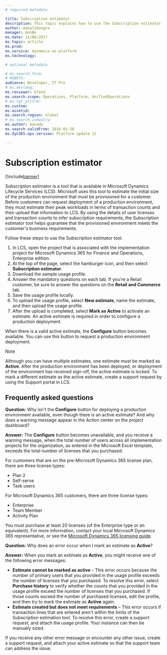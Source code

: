 ```yaml
---
# required metadata

title: Subscription estimator
description: This topic explains how to use the Subscription estimator tool that is available in Lifecycle Services (LCS) for Microsoft Dynamics 365 Finance and Operations, Enterprise edition.
author: manalidongre
manager: AnnBe
ms.date: 11/06/2017
ms.topic: article
ms.prod: 
ms.service: dynamics-ax-platform
ms.technology: 

# optional metadata

# ms.search.form: 
# ROBOTS: 
audience: Developer, IT Pro
# ms.devlang: 
ms.reviewer: kfend
ms.search.scope: Operations, Platform, UnifiedOperations
# ms.tgt_pltfrm: 
ms.custom: 
ms.assetid: 
ms.search.region: Global
# ms.search.industry: 
ms.author: manado
ms.search.validFrom: 2016-02-28
ms.dyn365.ops.version: Platform update 12

---
```

# Subscription estimator

[!include[banner](../includes/banner.md)]

Subscription estimator is a tool that is available in Microsoft Dynamics Lifecycle Services (LCS). Microsoft uses this tool to estimate the initial size of the production environment that must be provisioned for a customer. Before customers can request deployment of a production environment, they must estimate their peak workloads in terms of transaction counts and then upload that information to LCS. By using the details of user licenses and transaction counts to infer subscription requirements, the Subscription estimator tool helps guarantee that the provisioned environment meets the customer's business requirements.

Follow these steps to use the Subscription estimator tool.

1. In LCS, open the project that is associated with the implementation project for Microsoft Dynamics 365 for Finance and Operations, Enterprise edition.
2. At the top of the page, select the hamburger icon, and then select **Subscription estimator**.
3. Download the sample usage profile.
4. Answer the mandatory questions on each tab. If you're a Retail customer, be sure to answer the questions on the **Retail and Commerce** tab.
5. Save the usage profile locally.
6. To upload the usage profile, select **New estimate**, name the estimate, and then upload the usage profile.
7. After the upload is completed, select **Mark as Active** to activate an estimate. An active estimate is required in order to configure a production deployment.

When there is a valid active estimate, the **Configure** button becomes available. You can use this button to request a production environment deployment.

> [!NOTE]
> Although you can have multiple estimates, one estimate must be marked as **Active**. After the production environment has been deployed, or deployment of the environment has received sign-off, the active estimate is locked. To mark a different estimate as the active estimate, create a support request by using the Support portal in LCS.

## Frequently asked questions

**Question:** Why isn't the **Configure** button for deploying a production environment available, even though there is an active estimate? And why does a warning message appear in the Action center on the project dashboard?

**Answer:** The **Configure** button becomes unavailable, and you receive a warning message, when the total number of users across all implementation projects for the organization, as entered in the Microsoft Excel template, exceeds the total number of licenses that you purchased.

For customers that are on the pre-Microsoft Dynamics 365 license plan, there are three license types:

- Plan 2
- Self-serve
- Task users

For Microsoft Dynamics 365 customers, there are three license types:

- Enterprise
- Team Member
- Activity Plan

You must purchase at least 20 licenses (of the Enterprise type or an equivalent). For more information, contact your local Microsoft Dynamics 365 representative, or see the [Microsoft Dynamics 365 licensing guide](http://download.microsoft.com/documents/en-us/dynamics/pricing/Dynamics_365_Enterprise_edition_Licensing_Guide.pdf).

**Question:** Why does an error occur when I mark an estimate as **Active**?

**Answer:** When you mark an estimate as **Active**, you might receive one of the following error messages:

- **Estimate cannot be marked as active** – This error occurs because the number of primary users that you provided in the usage profile exceeds the number of licenses that you purchased. To resolve this error, select **Purchase history** to verify whether the counts that you provided in the usage profile exceed the number of licenses that you purchased. If those counts exceed the number of purchased licenses, edit the profile, and then try to mark the estimate as **Active** again.
- **Estimate created but does not meet requirements** – This error occurs if transaction lines that are entered aren't within the limits of the Subscription estimation tool. To resolve this error, create a support request, and attach the usage profile. Your instance can then be manually sized.

If you receive any other error message or encounter any other issue, create a support request, and attach your active estimate so that the support team can address the issue.
